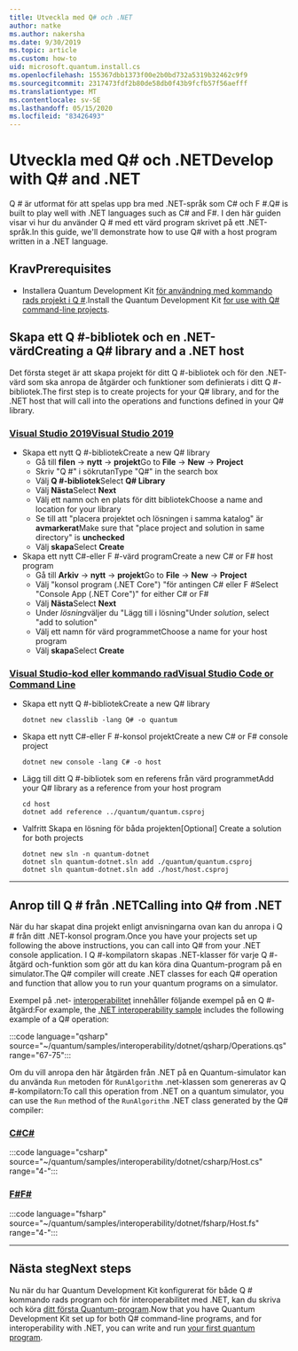 ```yaml
---
title: Utveckla med Q# och .NET
author: natke
ms.author: nakersha
ms.date: 9/30/2019
ms.topic: article
ms.custom: how-to
uid: microsoft.quantum.install.cs
ms.openlocfilehash: 155367dbb1373f00e2b0bd732a5319b32462c9f9
ms.sourcegitcommit: 2317473fdf2b80de58db0f43b9fcfb57f56aefff
ms.translationtype: MT
ms.contentlocale: sv-SE
ms.lasthandoff: 05/15/2020
ms.locfileid: "83426493"
---
```

# <a name="develop-with-q-and-net"></a><span data-ttu-id="73b8a-102">Utveckla med Q# och .NET</span><span class="sxs-lookup"><span data-stu-id="73b8a-102">Develop with Q# and .NET</span></span>

<span data-ttu-id="73b8a-103">Q # är utformat för att spelas upp bra med .NET-språk som C# och F #.</span><span class="sxs-lookup"><span data-stu-id="73b8a-103">Q# is built to play well with .NET languages such as C# and F#.</span></span>
<span data-ttu-id="73b8a-104">I den här guiden visar vi hur du använder Q # med ett värd program skrivet på ett .NET-språk.</span><span class="sxs-lookup"><span data-stu-id="73b8a-104">In this guide, we'll demonstrate how to use Q# with a host program written in a .NET language.</span></span>

## <a name="prerequisites"></a><span data-ttu-id="73b8a-105">Krav</span><span class="sxs-lookup"><span data-stu-id="73b8a-105">Prerequisites</span></span>

- <span data-ttu-id="73b8a-106">Installera Quantum Development Kit [för användning med kommando rads projekt i Q #](xref:microsoft.quantum.install.standalone).</span><span class="sxs-lookup"><span data-stu-id="73b8a-106">Install the Quantum Development Kit [for use with Q# command-line projects](xref:microsoft.quantum.install.standalone).</span></span>

## <a name="creating-a-q-library-and-a-net-host"></a><span data-ttu-id="73b8a-107">Skapa ett Q #-bibliotek och en .NET-värd</span><span class="sxs-lookup"><span data-stu-id="73b8a-107">Creating a Q# library and a .NET host</span></span>

<span data-ttu-id="73b8a-108">Det första steget är att skapa projekt för ditt Q #-bibliotek och för den .NET-värd som ska anropa de åtgärder och funktioner som definierats i ditt Q #-bibliotek.</span><span class="sxs-lookup"><span data-stu-id="73b8a-108">The first step is to create projects for your Q# library, and for the .NET host that will call into the operations and functions defined in your Q# library.</span></span>

### <a name="visual-studio-2019"></a>[<span data-ttu-id="73b8a-109">Visual Studio 2019</span><span class="sxs-lookup"><span data-stu-id="73b8a-109">Visual Studio 2019</span></span>](#tab/tabid-vs2019)

- <span data-ttu-id="73b8a-110">Skapa ett nytt Q #-bibliotek</span><span class="sxs-lookup"><span data-stu-id="73b8a-110">Create a new Q# library</span></span>
  - <span data-ttu-id="73b8a-111">Gå till **filen**  ->  **nytt**  ->  **projekt**</span><span class="sxs-lookup"><span data-stu-id="73b8a-111">Go to **File** -> **New** -> **Project**</span></span>
  - <span data-ttu-id="73b8a-112">Skriv "Q #" i sökrutan</span><span class="sxs-lookup"><span data-stu-id="73b8a-112">Type "Q#" in the search box</span></span>
  - <span data-ttu-id="73b8a-113">Välj **Q #-bibliotek**</span><span class="sxs-lookup"><span data-stu-id="73b8a-113">Select **Q# Library**</span></span>
  - <span data-ttu-id="73b8a-114">Välj **Nästa**</span><span class="sxs-lookup"><span data-stu-id="73b8a-114">Select **Next**</span></span>
  - <span data-ttu-id="73b8a-115">Välj ett namn och en plats för ditt bibliotek</span><span class="sxs-lookup"><span data-stu-id="73b8a-115">Choose a name and location for your library</span></span>
  - <span data-ttu-id="73b8a-116">Se till att "placera projektet och lösningen i samma katalog" är **avmarkerat**</span><span class="sxs-lookup"><span data-stu-id="73b8a-116">Make sure that "place project and solution in same directory" is **unchecked**</span></span>
  - <span data-ttu-id="73b8a-117">Välj **skapa**</span><span class="sxs-lookup"><span data-stu-id="73b8a-117">Select **Create**</span></span>
- <span data-ttu-id="73b8a-118">Skapa ett nytt C#-eller F #-värd program</span><span class="sxs-lookup"><span data-stu-id="73b8a-118">Create a new C# or F# host program</span></span>
  - <span data-ttu-id="73b8a-119">Gå till **Arkiv** → **nytt** → **projekt**</span><span class="sxs-lookup"><span data-stu-id="73b8a-119">Go to **File** → **New** → **Project**</span></span>
  - <span data-ttu-id="73b8a-120">Välj "konsol program (.NET Core") "för antingen C# eller F #</span><span class="sxs-lookup"><span data-stu-id="73b8a-120">Select "Console App (.NET Core")" for either C# or F#</span></span>
  - <span data-ttu-id="73b8a-121">Välj **Nästa**</span><span class="sxs-lookup"><span data-stu-id="73b8a-121">Select **Next**</span></span>
  - <span data-ttu-id="73b8a-122">Under *lösning*väljer du "Lägg till i lösning"</span><span class="sxs-lookup"><span data-stu-id="73b8a-122">Under *solution*, select "add to solution"</span></span>
  - <span data-ttu-id="73b8a-123">Välj ett namn för värd programmet</span><span class="sxs-lookup"><span data-stu-id="73b8a-123">Choose a name for your host program</span></span>
  - <span data-ttu-id="73b8a-124">Välj **skapa**</span><span class="sxs-lookup"><span data-stu-id="73b8a-124">Select **Create**</span></span>

### <a name="visual-studio-code-or-command-line"></a>[<span data-ttu-id="73b8a-125">Visual Studio-kod eller kommando rad</span><span class="sxs-lookup"><span data-stu-id="73b8a-125">Visual Studio Code or Command Line</span></span>](#tab/tabid-cmdline)

- <span data-ttu-id="73b8a-126">Skapa ett nytt Q #-bibliotek</span><span class="sxs-lookup"><span data-stu-id="73b8a-126">Create a new Q# library</span></span>

  ```dotnetcli
  dotnet new classlib -lang Q# -o quantum
  ```

- <span data-ttu-id="73b8a-127">Skapa ett nytt C#-eller F #-konsol projekt</span><span class="sxs-lookup"><span data-stu-id="73b8a-127">Create a new C# or F# console project</span></span>

  ```dotnetcli
  dotnet new console -lang C# -o host  
  ```

- <span data-ttu-id="73b8a-128">Lägg till ditt Q #-bibliotek som en referens från värd programmet</span><span class="sxs-lookup"><span data-stu-id="73b8a-128">Add your Q# library as a reference from your host program</span></span>

  ```dotnetcli
  cd host
  dotnet add reference ../quantum/quantum.csproj
  ```

- <span data-ttu-id="73b8a-129">Valfritt Skapa en lösning för båda projekten</span><span class="sxs-lookup"><span data-stu-id="73b8a-129">[Optional] Create a solution for both projects</span></span>

  ```dotnetcli
  dotnet new sln -n quantum-dotnet
  dotnet sln quantum-dotnet.sln add ./quantum/quantum.csproj
  dotnet sln quantum-dotnet.sln add ./host/host.csproj
  ```

***

## <a name="calling-into-q-from-net"></a><span data-ttu-id="73b8a-130">Anrop till Q # från .NET</span><span class="sxs-lookup"><span data-stu-id="73b8a-130">Calling into Q# from .NET</span></span>

<span data-ttu-id="73b8a-131">När du har skapat dina projekt enligt anvisningarna ovan kan du anropa i Q # från ditt .NET-konsol program.</span><span class="sxs-lookup"><span data-stu-id="73b8a-131">Once you have your projects set up following the above instructions, you can call into Q# from your .NET console application.</span></span>
<span data-ttu-id="73b8a-132">I Q #-kompilatorn skapas .NET-klasser för varje Q #-åtgärd och-funktion som gör att du kan köra dina Quantum-program på en simulator.</span><span class="sxs-lookup"><span data-stu-id="73b8a-132">The Q# compiler will create .NET classes for each Q# operation and function that allow you to run your quantum programs on a simulator.</span></span>

<span data-ttu-id="73b8a-133">Exempel på .net- [interoperabilitet](https://github.com/microsoft/Quantum/tree/master/samples/interoperability/dotnet) innehåller följande exempel på en Q #-åtgärd:</span><span class="sxs-lookup"><span data-stu-id="73b8a-133">For example, the [.NET interoperability sample](https://github.com/microsoft/Quantum/tree/master/samples/interoperability/dotnet) includes the following example of a Q# operation:</span></span>

:::code language="qsharp" source="~/quantum/samples/interoperability/dotnet/qsharp/Operations.qs" range="67-75":::

<span data-ttu-id="73b8a-134">Om du vill anropa den här åtgärden från .NET på en Quantum-simulator kan du använda `Run` metoden för `RunAlgorithm` .net-klassen som genereras av Q #-kompilatorn:</span><span class="sxs-lookup"><span data-stu-id="73b8a-134">To call this operation from .NET on a quantum simulator, you can use the `Run` method of the `RunAlgorithm` .NET class generated by the Q# compiler:</span></span>

### <a name="c"></a>[<span data-ttu-id="73b8a-135">C#</span><span class="sxs-lookup"><span data-stu-id="73b8a-135">C#</span></span>](#tab/tabid-csharp)

:::code language="csharp" source="~/quantum/samples/interoperability/dotnet/csharp/Host.cs" range="4-":::

### <a name="f"></a>[<span data-ttu-id="73b8a-136">F#</span><span class="sxs-lookup"><span data-stu-id="73b8a-136">F#</span></span>](#tab/tabid-fsharp)

:::code language="fsharp" source="~/quantum/samples/interoperability/dotnet/fsharp/Host.fs" range="4-":::

***
    
## <a name="next-steps"></a><span data-ttu-id="73b8a-137">Nästa steg</span><span class="sxs-lookup"><span data-stu-id="73b8a-137">Next steps</span></span>

<span data-ttu-id="73b8a-138">Nu när du har Quantum Development Kit konfigurerat för både Q # kommando rads program och för interoperabilitet med .NET, kan du skriva och köra [ditt första Quantum-program](xref:microsoft.quantum.quickstarts.qrng).</span><span class="sxs-lookup"><span data-stu-id="73b8a-138">Now that you have Quantum Development Kit set up for both Q# command-line programs, and for interoperability with .NET, you can write and run [your first quantum program](xref:microsoft.quantum.quickstarts.qrng).</span></span>
